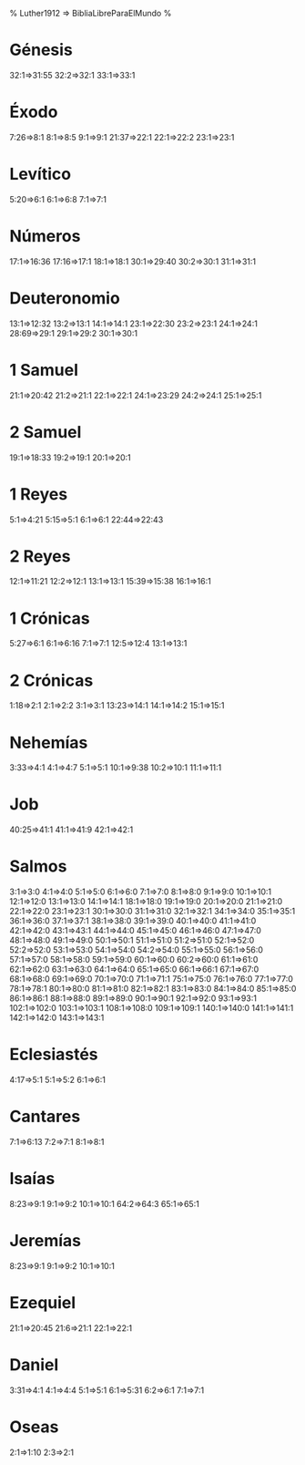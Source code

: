 % Luther1912 => BibliaLibreParaElMundo %
# Génesis
32:1=>31:55 32:2=>32:1 33:1=>33:1
# Éxodo
7:26=>8:1 8:1=>8:5 9:1=>9:1
21:37=>22:1 22:1=>22:2 23:1=>23:1
# Levítico
5:20=>6:1 6:1=>6:8 7:1=>7:1
# Números
17:1=>16:36 17:16=>17:1 18:1=>18:1
30:1=>29:40 30:2=>30:1 31:1=>31:1
# Deuteronomio
13:1=>12:32 13:2=>13:1 14:1=>14:1
23:1=>22:30 23:2=>23:1 24:1=>24:1
28:69=>29:1 29:1=>29:2 30:1=>30:1
# 1 Samuel
21:1=>20:42 21:2=>21:1 22:1=>22:1
24:1=>23:29 24:2=>24:1 25:1=>25:1
# 2 Samuel
19:1=>18:33 19:2=>19:1 20:1=>20:1
# 1 Reyes
5:1=>4:21 5:15=>5:1 6:1=>6:1
22:44=>22:43
# 2 Reyes
12:1=>11:21 12:2=>12:1 13:1=>13:1
15:39=>15:38 16:1=>16:1
# 1 Crónicas
5:27=>6:1 6:1=>6:16 7:1=>7:1
12:5=>12:4 13:1=>13:1
# 2 Crónicas
1:18=>2:1 2:1=>2:2 3:1=>3:1
13:23=>14:1 14:1=>14:2 15:1=>15:1
# Nehemías
3:33=>4:1 4:1=>4:7 5:1=>5:1
10:1=>9:38 10:2=>10:1 11:1=>11:1
# Job
40:25=>41:1 41:1=>41:9 42:1=>42:1
# Salmos
3:1=>3:0
4:1=>4:0 
5:1=>5:0
6:1=>6:0
7:1=>7:0
8:1=>8:0
9:1=>9:0 10:1=>10:1
12:1=>12:0
13:1=>13:0 14:1=>14:1
18:1=>18:0
19:1=>19:0
20:1=>20:0
21:1=>21:0
22:1=>22:0 23:1=>23:1
30:1=>30:0
31:1=>31:0 32:1=>32:1
34:1=>34:0 35:1=>35:1
36:1=>36:0 37:1=>37:1
38:1=>38:0
39:1=>39:0
40:1=>40:0
41:1=>41:0
42:1=>42:0 43:1=>43:1
44:1=>44:0
45:1=>45:0
46:1=>46:0
47:1=>47:0
48:1=>48:0
49:1=>49:0 50:1=>50:1
51:1=>51:0 51:2=>51:0
52:1=>52:0 52:2=>52:0
53:1=>53:0
54:1=>54:0 54:2=>54:0
55:1=>55:0
56:1=>56:0
57:1=>57:0
58:1=>58:0
59:1=>59:0
60:1=>60:0 60:2=>60:0
61:1=>61:0
62:1=>62:0
63:1=>63:0
64:1=>64:0
65:1=>65:0 66:1=>66:1
67:1=>67:0
68:1=>68:0
69:1=>69:0
70:1=>70:0 71:1=>71:1
75:1=>75:0
76:1=>76:0
77:1=>77:0 78:1=>78:1
80:1=>80:0
81:1=>81:0 82:1=>82:1
83:1=>83:0
84:1=>84:0
85:1=>85:0 86:1=>86:1
88:1=>88:0
89:1=>89:0 90:1=>90:1
92:1=>92:0 93:1=>93:1
102:1=>102:0 103:1=>103:1
108:1=>108:0 109:1=>109:1
140:1=>140:0 141:1=>141:1
142:1=>142:0 143:1=>143:1
# Eclesiastés
4:17=>5:1 5:1=>5:2 6:1=>6:1
# Cantares
7:1=>6:13 7:2=>7:1 8:1=>8:1
# Isaías
8:23=>9:1 9:1=>9:2 10:1=>10:1
64:2=>64:3 65:1=>65:1
# Jeremías
8:23=>9:1 9:1=>9:2 10:1=>10:1
# Ezequiel
21:1=>20:45  21:6=>21:1 22:1=>22:1
# Daniel
3:31=>4:1 4:1=>4:4 5:1=>5:1
6:1=>5:31 6:2=>6:1 7:1=>7:1
# Oseas
2:1=>1:10 2:3=>2:1








